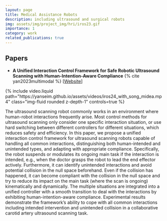 ```yaml
---
layout: page
title: Medical Assistance Robots
description: including ultrasound and surgical robots
img: assets/img/project_img/hri/iros23.gif
importance: 1
category: work
related_publications: true
---
```


<!-- ## Overview -->

## Papers

- **A Unified Interaction Control Framework for Safe Robotic Ultrasound Scanning with Human-Intention-Aware Compliance**
  {% cite yan2023multimodal %}
  [[Website](https://yanseim.github.io/iros24ultrasound/)]

<!-- <iframe width="800" height="450" src="https://yanseim.github.io/iros24ultrasound/docs/iros24v2__.mp4" title="ultrasound" frameborder="0" allow="accelerometer; autoplay; clipboard-write; encrypted-media; gyroscope; picture-in-picture" allowfullscreen> </iframe> -->

<div class="col-sm mt-3 mt-md-0">
    {% include video.liquid path="https://yanseim.github.io/assets/videos/iros24_with_song_midea.mp4" class="img-fluid rounded z-depth-1" controls=true %}
</div>

The ultrasound scanning robot commonly works in an environment where human-robot interactions frequently arise. Most control methods for ultrasound scanning only consider one specific interaction situation, or use hard switching between different controllers for different situations, which reduces safety and efficiency. In this paper, we propose a unified interaction control framework for ultrasound scanning robots capable of handling all common interactions, distinguishing both human-intended and unintended types, and adapting with appropriate compliance. Specifically, the robot suspends or modulates its ongoing main task if the interaction is intended, e.g., when the doctor grasps the robot to lead the end effector actively. Furthermore, it can identify unintended interactions and avoid potential collision in the null space beforehand. Even if the collision has happened, it can become compliant with the collision in the null space and try to reduce its impact on the main task (where the scan is ongoing) kinematically and dynamically. The multiple situations are integrated into a unified controller with a smooth transition to deal with the interactions by exhibiting human-intention-aware compliance. Experimental results demonstrate the framework’s ability to cope with all common interactions including intended intervention and unintended collision in a collaborative carotid artery ultrasound scanning task.

